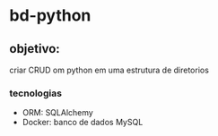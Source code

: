 # bd-python

## objetivo:
criar CRUD om python em uma estrutura de diretorios

### tecnologias 
- ORM: SQLAlchemy
- Docker: banco de dados MySQL